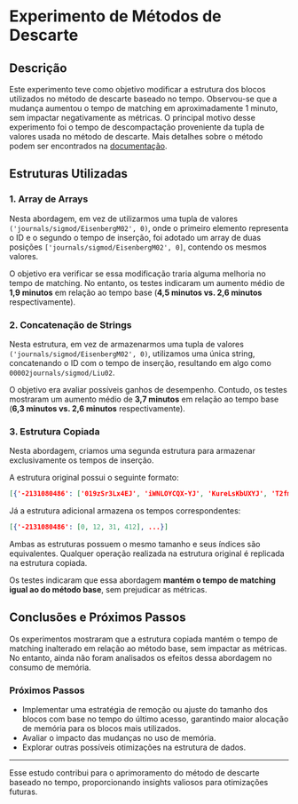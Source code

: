 # Experimento de Métodos de Descarte

## Descrição

Este experimento teve como objetivo modificar a estrutura dos blocos utilizados no método de descarte baseado no tempo. Observou-se que a mudança aumentou o tempo de matching em aproximadamente 1 minuto, sem impactar negativamente as métricas. O principal motivo desse experimento foi o tempo de descompactação proveniente da tupla de valores usada no método de descarte. Mais detalhes sobre o método podem ser encontrados na [documentação](https://github.com/pereiraIgor/approximate-blocking/blob/master/04-implementacaoMetodoDescarte/README.md).

## Estruturas Utilizadas

### 1. Array de Arrays

Nesta abordagem, em vez de utilizarmos uma tupla de valores `('journals/sigmod/EisenbergM02', 0)`, onde o primeiro elemento representa o ID e o segundo o tempo de inserção, foi adotado um array de duas posições `['journals/sigmod/EisenbergM02', 0]`, contendo os mesmos valores.

O objetivo era verificar se essa modificação traria alguma melhoria no tempo de matching. No entanto, os testes indicaram um aumento médio de **1,9 minutos** em relação ao tempo base (**4,5 minutos vs. 2,6 minutos** respectivamente).

### 2. Concatenação de Strings

Nesta estrutura, em vez de armazenarmos uma tupla de valores `('journals/sigmod/EisenbergM02', 0)`, utilizamos uma única string, concatenando o ID com o tempo de inserção, resultando em algo como `00002journals/sigmod/Liu02`.

O objetivo era avaliar possíveis ganhos de desempenho. Contudo, os testes mostraram um aumento médio de **3,7 minutos** em relação ao tempo base (**6,3 minutos vs. 2,6 minutos** respectivamente).

### 3. Estrutura Copiada

Nesta abordagem, criamos uma segunda estrutura para armazenar exclusivamente os tempos de inserção.

A estrutura original possui o seguinte formato:
```json
[{'-2131080486': ['019zSr3Lx4EJ', 'iWNLOYCQX-YJ', 'KureLsKbUXYJ', 'T2fm7Wb1ak4J'], ...}]
```
Já a estrutura adicional armazena os tempos correspondentes:
```json
[{'-2131080486': [0, 12, 31, 412], ...}]
```
Ambas as estruturas possuem o mesmo tamanho e seus índices são equivalentes. Qualquer operação realizada na estrutura original é replicada na estrutura copiada.

Os testes indicaram que essa abordagem **mantém o tempo de matching igual ao do método base**, sem prejudicar as métricas.

## Conclusões e Próximos Passos

Os experimentos mostraram que a estrutura copiada mantém o tempo de matching inalterado em relação ao método base, sem impactar as métricas. No entanto, ainda não foram analisados os efeitos dessa abordagem no consumo de memória.

### Próximos Passos
- Implementar uma estratégia de remoção ou ajuste do tamanho dos blocos com base no tempo do último acesso, garantindo maior alocação de memória para os blocos mais utilizados.
- Avaliar o impacto das mudanças no uso de memória.
- Explorar outras possíveis otimizações na estrutura de dados.

---

Esse estudo contribui para o aprimoramento do método de descarte baseado no tempo, proporcionando insights valiosos para otimizações futuras.

